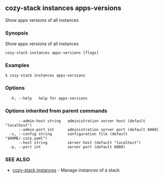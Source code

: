 ## cozy-stack instances apps-versions

Show apps versions of all instances

### Synopsis

Show apps versions of all instances

```
cozy-stack instances apps-versions [flags]
```

### Examples

```
$ cozy-stack instances apps-versions
```

### Options

```
  -h, --help   help for apps-versions
```

### Options inherited from parent commands

```
      --admin-host string   administration server host (default "localhost")
      --admin-port int      administration server port (default 6060)
  -c, --config string       configuration file (default "$HOME/.cozy.yaml")
      --host string         server host (default "localhost")
  -p, --port int            server port (default 8080)
```

### SEE ALSO

* [cozy-stack instances](cozy-stack_instances.md)	 - Manage instances of a stack

